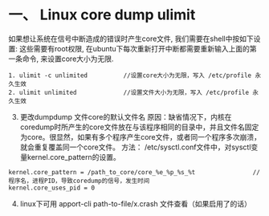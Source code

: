 # 一、  Linux core dump ulimit
如果想让系统在信号中断造成的错误时产生core文件, 我们需要在shell中按如下设置:
这些需要有root权限, 在ubuntu下每次重新打开中断都需要重新输入上面的第一条命令, 来设置core大小为无限.
```
1. ulimit -c unlimited			//设置core大小为无限，写入 /etc/profile 永久生效
2. ulimit unlimited				//设置文件大小为无限，写入 /etc/profile 永久生效
```

3. 更改dumpdump 文件core的默认文件名
原因：缺省情况下，内核在coredump时所产生的core文件放在与该程序相同的目录中，并且文件名固定为core。很显然，如果有多个程序产生core文件，或者同一个程序多次崩溃，就会重复覆盖同一个core文件。
方法：
/etc/sysctl.conf文件中，对sysctl变量kernel.core_pattern的设置。
```
kernel.core_pattern = /path_to_core/core_%e_%p_%s_%t				//程序名，进程PID，导致coredump的信号，发生时间
kernel.core_uses_pid = 0
```
4. linux下可用 apport-cli path-to-file/x.crash 文件查看（如果启用了的话）